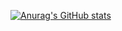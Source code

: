 
[![Anurag's GitHub stats](https://github-readme-stats.vercel.app/api?username=Targoyle&count_private=true)](https://github.com/anuraghazra/github-readme-stats)
